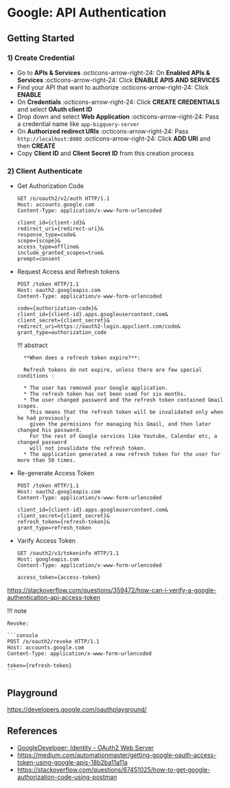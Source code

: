 # Google: API Authentication

## Getting Started

### 1) Create Credential

* Go to **APIs & Services** :octicons-arrow-right-24: On **Enabled APIs & Services**
  :octicons-arrow-right-24: Click **ENABLE APIS AND SERVICES**
* Find your API that want to authorize :octicons-arrow-right-24: Click **ENABLE**
* On **Credentials** :octicons-arrow-right-24: Click **CREATE CREDENTIALS** and
  select **OAuth client ID**
* Drop down and select **Web Application** :octicons-arrow-right-24: Pass a credential
  name like `app-bigquery-server`
* On **Authorized redirect URIs** :octicons-arrow-right-24: Pass `http://localhost:8080`
  :octicons-arrow-right-24: Click **ADD URI** and then **CREATE**
* Copy **Client ID** and **Client Secret ID** from this creation process

### 2) Client Authenticate

* Get Authorization Code

    ```console
    GET /o/oauth2/v2/auth HTTP/1.1
    Host: accounts.google.com
    Content-Type: application/x-www-form-urlencoded

    client_id={client-id}&
    redirect_uri={redirect-uri}&
    response_type=code&
    scope={scope}&
    access_type=offline&
    include_granted_scopes=true&
    prompt=consent
    ```

* Request Access and Refresh tokens

    ```console
    POST /token HTTP/1.1
    Host: oauth2.googleapis.com
    Content-Type: application/x-www-form-urlencoded

    code={authorization-code}&
    client_id={client-id}.apps.googleusercontent.com&
    client_secret={client_secret}&
    redirect_uri=https://oauth2-login.appclient.com/code&
    grant_type=authorization_code

    ```

    !!! abstract

        **When does a refresh token expire?**:

        Refresh tokens do not expire, unless there are few special conditions :

        * The user has removed your Google application.
        * The refresh token has not been used for six months.
        * The user changed password and the refresh token contained Gmail scopes.
          This means that the refresh token will be invalidated only when he had previously
          given the permisions for managing his Gmail, and then later changed his password.
          For the rest of Google services like Youtube, Calendar etc, a changed password
          will not invalidate the refresh token.
        * The application generated a new refresh token for the user for more than 50 times.

* Re-generate Access Token

    ```console
    POST /token HTTP/1.1
    Host: oauth2.googleapis.com
    Content-Type: application/x-www-form-urlencoded

    client_id={client-id}.apps.googleusercontent.com&
    client_secret={client_secret}&
    refresh_token={refresh-token}&
    grant_type=refresh_token
    ```

* Varify Access Token

    ```console
    GET /oauth2/v3/tokeninfo HTTP/1.1
    Host: googleapis.com
    Content-Type: application/x-www-form-urlencoded

    access_token={access-token}
    ```

https://stackoverflow.com/questions/359472/how-can-i-verify-a-google-authentication-api-access-token

!!! note

    Revoke:

    ```console
    POST /o/oauth2/revoke HTTP/1.1
    Host: accounts.google.com
    Content-Type: application/x-www-form-urlencoded

    token={refresh-token}
    ```

## Playground

https://developers.google.com/oauthplayground/


## References

* [GoogleDeveloper: Identity - OAuth2 Web Server](https://developers.google.com/identity/protocols/oauth2/web-server#userconsentprompt)
* https://medium.com/automationmaster/getting-google-oauth-access-token-using-google-apis-18b2ba11a11a
* https://stackoverflow.com/questions/67451025/how-to-get-google-authorization-code-using-postman
